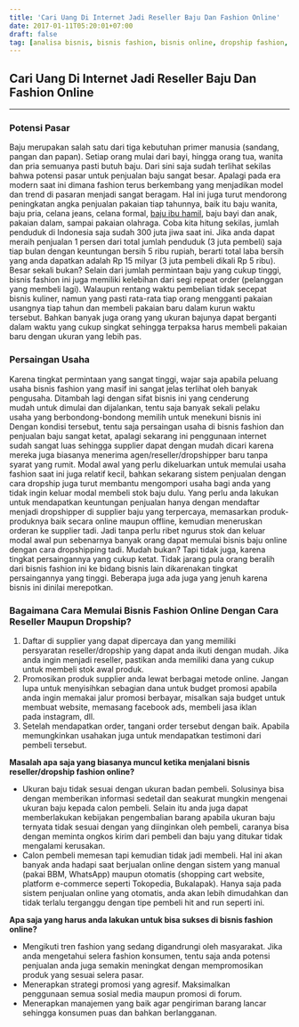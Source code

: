 ```yaml
---
title: 'Cari Uang Di Internet Jadi Reseller Baju Dan Fashion Online'
date: 2017-01-11T05:20:01+07:00
draft: false
tag: [analisa bisnis, bisnis fashion, bisnis online, dropship fashion, Info, peluang usaha fashion, reseller fashion, review bisnis, ulasan bisnis, usaha baju online]
---
```

## Cari Uang Di Internet Jadi Reseller Baju Dan Fashion Online
----

### Potensi Pasar

Baju merupakan salah satu dari tiga kebutuhan primer manusia (sandang, pangan dan papan). Setiap orang mulai dari bayi, hingga orang tua, wanita dan pria semuanya pasti butuh baju. Dari sini saja sudah terlihat sekilas bahwa potensi pasar untuk penjualan baju sangat besar. Apalagi pada era modern saat ini dimana fashion terus berkembang yang menjadikan model dan trend di pasaran menjadi sangat beragam. Hal ini juga turut mendorong peningkatan angka penjualan pakaian tiap tahunnya, baik itu baju wanita, baju pria, celana jeans, celana formal, [baju ibu hamil](https://www.bajuhamil.id), baju bayi dan anak, pakaian dalam, sampai pakaian olahraga. Coba kita hitung sekilas, jumlah penduduk di Indonesia saja sudah 300 juta jiwa saat ini. Jika anda dapat meraih penjualan 1 persen dari total jumlah penduduk (3 juta pembeli) saja tiap bulan dengan keuntungan bersih 5 ribu rupiah, berarti total laba bersih yang anda dapatkan adalah Rp 15 milyar (3 juta pembeli dikali Rp 5 ribu). Besar sekali bukan? Selain dari jumlah permintaan baju yang cukup tinggi, bisnis fashion ini juga memiliki kelebihan dari segi repeat order (pelanggan yang membeli lagi). Walaupun rentang waktu pembelian tidak secepat bisnis kuliner, namun yang pasti rata-rata tiap orang mengganti pakaian usangnya tiap tahun dan membeli pakaian baru dalam kurun waktu tersebut. Bahkan banyak juga orang yang ukuran bajunya dapat berganti dalam waktu yang cukup singkat sehingga terpaksa harus membeli pakaian baru dengan ukuran yang lebih pas.

### Persaingan Usaha

Karena tingkat permintaan yang sangat tinggi, wajar saja apabila peluang usaha bisnis fashion yang masif ini sangat jelas terlihat oleh banyak pengusaha. Ditambah lagi dengan sifat bisnis ini yang cenderung mudah untuk dimulai dan dijalankan, tentu saja banyak sekali pelaku usaha yang berbondong-bondong memilih untuk menekuni bisnis ini Dengan kondisi tersebut, tentu saja persaingan usaha di bisnis fashion dan penjualan baju sangat ketat, apalagi sekarang ini penggunaan internet sudah sangat luas sehingga supplier dapat dengan mudah dicari karena mereka juga biasanya menerima agen/reseller/dropshipper baru tanpa syarat yang rumit. Modal awal yang perlu dikeluarkan untuk memulai usaha fashion saat ini juga relatif kecil, bahkan sekarang sistem penjualan dengan cara dropship juga turut membantu mengompori usaha bagi anda yang tidak ingin keluar modal membeli stok baju dulu. Yang perlu anda lakukan untuk mendapatkan keuntungan penjualan hanya dengan mendaftar menjadi dropshipper di supplier baju yang terpercaya, memasarkan produk-produknya baik secara online maupun offline, kemudian meneruskan orderan ke supplier tadi. Jadi tanpa perlu ribet ngurus stok dan keluar modal awal pun sebenarnya banyak orang dapat memulai bisnis baju online dengan cara dropshipping tadi. Mudah bukan? Tapi tidak juga, karena tingkat persaingannya yang cukup ketat. Tidak jarang pula orang beralih dari bisnis fashion ini ke bidang bisnis lain dikarenakan tingkat persaingannya yang tinggi. Beberapa juga ada juga yang jenuh karena bisnis ini dinilai merepotkan.

### Bagaimana Cara Memulai Bisnis Fashion Online Dengan Cara Reseller Maupun Dropship?

1.  Daftar di supplier yang dapat dipercaya dan yang memiliki persyaratan reseller/dropship yang dapat anda ikuti dengan mudah. Jika anda ingin menjadi reseller, pastikan anda memiliki dana yang cukup untuk membeli stok awal produk.
2.  Promosikan produk supplier anda lewat berbagai metode online. Jangan lupa untuk menyisihkan sebagian dana untuk budget promosi apabila anda ingin memakai jalur promosi berbayar, misalkan saja budget untuk membuat website, memasang facebook ads, membeli jasa iklan pada instagram, dll.
3.  Setelah mendapatkan order, tangani order tersebut dengan baik. Apabila memungkinkan usahakan juga untuk mendapatkan testimoni dari pembeli tersebut.

**Masalah apa saja yang biasanya muncul ketika menjalani bisnis reseller/dropship fashion online?**

*   Ukuran baju tidak sesuai dengan ukuran badan pembeli. Solusinya bisa dengan memberikan informasi sedetail dan seakurat mungkin mengenai ukuran baju kepada calon pembeli. Selain itu anda juga dapat memberlakukan kebijakan pengembalian barang apabila ukuran baju ternyata tidak sesuai dengan yang diinginkan oleh pembeli, caranya bisa dengan meminta ongkos kirim dari pembeli dan baju yang ditukar tidak mengalami kerusakan.
*   Calon pembeli memesan tapi kemudian tidak jadi membeli. Hal ini akan banyak anda hadapi saat berjualan online dengan sistem yang manual (pakai BBM, WhatsApp) maupun otomatis (shopping cart website, platform e-commerce seperti Tokopedia, Bukalapak). Hanya saja pada sistem penjualan online yang otomatis, anda akan lebih dimudahkan dan tidak terlalu terganggu dengan tipe pembeli hit and run seperti ini.

**Apa saja yang harus anda lakukan untuk bisa sukses di bisnis fashion online?**

*   Mengikuti tren fashion yang sedang digandrungi oleh masyarakat. Jika anda mengetahui selera fashion konsumen, tentu saja anda potensi penjualan anda juga semakin meningkat dengan mempromosikan produk yang sesuai selera pasar.
*   Menerapkan strategi promosi yang agresif. Maksimalkan penggunaan semua sosial media maupun promosi di forum.
*   Menerapkan manajemen yang baik agar pengiriman barang lancar sehingga konsumen puas dan bahkan berlangganan.